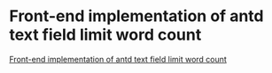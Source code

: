 # Front-end implementation of antd text field limit word count
[Front-end implementation of antd text field limit word count](https://aiwithcloud.com/2022/09/19/front_end_implementation_of_antd_text_field_limit_word_count/)